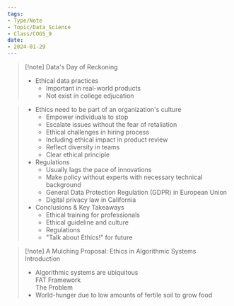 ```yaml
---  
tags:  
- Type/Note  
- Topic/Data_Science  
- Class/COGS_9  
date:  
- 2024-01-29  
---  
```

  
> [!note] Data's Day of Reckoning  
> - Ethical data practices  
> 	- Important in real-world products  
> 	- Not exist in college edjucation  
  
> - Ethics need to be part of an organization's culture  
> 	- Empower individuals to stop  
> 	- Escalate issues without the fear of retaliation  
> 	- Ethical challenges in hiring process  
> 	- Including ethical impact in product review  
> 	- Reflect diversity in teams  
> 	- Clear ethical principle  
> - Regulations  
> 	- Usually lags the pace of innovations  
> 	- Make policy without experts with necessary technical background  
> 	- General Data Protection Regulation (GDPR) in European Union  
> 	- Digital privacy law in California  
> - Conclusions & Key Takeaways  
> 	- Ethical training for professionals  
> 	- Ethical guideline and culture  
> 	- Regulations  
> 	- "Talk about Ethics!" for future  
  
> [!note] A Mulching Proposal: Ethics in Algorithmic Systems  
> Introduction  
> - Algorithmic systems are ubiquitous  
> FAT Framework  
> The Problem  
> - World-hunger due to low amounts of fertile soil to grow food  
>  
